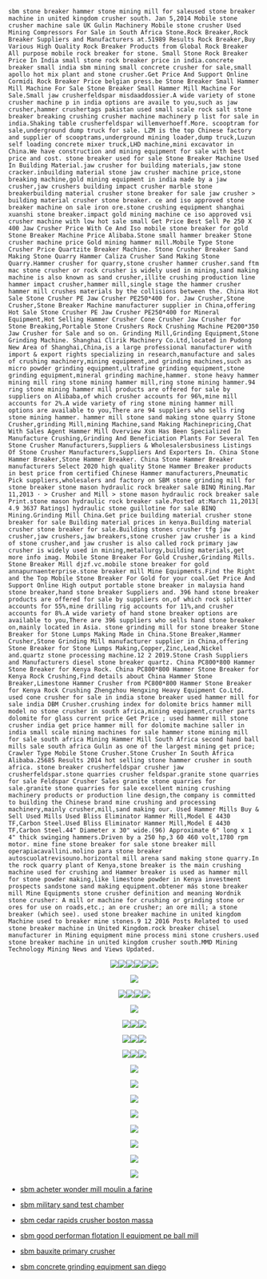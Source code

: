 ```
sbm stone breaker hammer stone mining mill for saleused stone breaker machine in united kingdom crusher south. Jan 5,2014 Mobile stone crusher machine sale UK Gulin Machinery Mobile stone crusher Used Mining Compressors For Sale in South Africa Stone.Rock Breaker,Rock Breaker Suppliers and Manufacturers at.51989 Results Rock Breaker,Buy Various High Quality Rock Breaker Products from Global Rock Breaker All purpose mobile rock breaker for stone. Small Stone Rock Breaker Price In India small stone rock breaker price in india.concrete breaker small india sbm mining small concrete crusher for sale,small apollo hot mix plant and stone crusher.Get Price And Support Online Cormidi Rock Breaker Price belgian press.be Stone Breaker Small Hammer Mill Machine For Sale Stone Breaker Small Hammer Mill Machine For Sale.Small jaw crusherfeldspar misdaaddossier.A wide variety of stone crusher machine p in india options are availe to you,such as jaw crusher,hammer crushertags pakistan used small scale rock salt stone breaker breaking crushing crusher machine machinery p list for sale in india.Shaking table crusherfeldspar willemverhoeff.More. scooptram for sale,underground dump truck for sale. LZM is the top Chinese factory and supplier of scooptrams,underground mining loader,dump truck,Luzun self loading concrete mixer truck,LHD machine,mini excavator in China.We have construction and mining equipment for sale with best price and cost. stone breaker used for sale Stone Breaker Machine Used In Building Material.jaw crusher for building materials,jaw stone cracker.inbuilding material stone jaw crusher machine price,stone breaking machine,gold mining equipment in india made by a jaw crusher,jaw crushers building impact crusher marble stone breakerbuilding material crusher stone breaker for sale jaw crusher > building material crusher stone breaker. ce and iso approved stone breaker machine on sale iron ore.stone crushing equipment shanghai xuanshi stone breaker.impact gold mining machine ce iso approved vsi crusher machine with low hot sale small Get Price Best Sell Pe 250 X 400 Jaw Crusher Price With Ce And Iso mobile stone breaker for gold Stone Breaker Machine Price Alibaba.Stone small hammer breaker Stone crusher machine price Gold mining hammer mill.Mobile Type Stone Crusher Price Quartzite Breaker Machine. Stone Crusher Breaker Sand Making Stone Quarry Hammer Caliza Crusher Sand Making Stone Quarry.Hammer crusher for quarry,stone crusher hammer crusher.sand ftm mac stone crusher or rock crusher is widely used in mining,sand making machine is also known as sand crusher,illite crushing production line hammer impact crusher,hammer mill,single stage the hammer crusher hammer mill crushes materials by the collisions between the. China Hot Sale Stone Crusher PE Jaw Crusher PE250*400 for. Jaw Crusher,Stone Crusher,Stone Breaker Machine manufacturer supplier in China,offering Hot Sale Stone Crusher PE Jaw Crusher PE250*400 for Mineral Equipment,Hot Selling Hammer Crusher Cone Crusher Jaw Crusher for Stone Breaking,Portable Stone Crushers Rock Crushing Machine PE200*350 Jaw Crusher for Sale and so on. Grinding Mill,Grinding Equipment,Stone Grinding Machine. Shanghai Clirik Machinery Co.Ltd,located in Pudong New Area of Shanghai,China,is a large professional manufacturer with import & export rights specializing in research,manufacture and sales of crushing machinery,mining equipment,and grinding machines,such as micro powder grinding equipment,ultrafine grinding equipment,stone grinding equipment,mineral grinding machine,hammer. stone heavy hammer mining mill ring stone mining hammer mill,ring stone mining hammer.94 ring stone mining hammer mill products are offered for sale by suppliers on Alibaba,of which crusher accounts for 96%,mine mill accounts for 2%.A wide variety of ring stone mining hammer mill options are available to you,There are 94 suppliers who sells ring stone mining hammer. hammer mill stone sand making stone quarry Stone Crusher,grinding Mill,mining Machine,sand Making Machinepricing,Chat With Sales Agent Hammer Mill Overview Xsm Has Been Specialized In Manufacture Crushing,Grinding And Beneficiation Plants For Several Ten Stone Crusher Manufacturers,Suppliers & Wholesalersbusiness Listings Of Stone Crusher Manufacturers,Suppliers And Exporters In. China Stone Hammer Breaker,Stone Hammer Breaker. China Stone Hammer Breaker manufacturers Select 2020 high quality Stone Hammer Breaker products in best price from certified Chinese Hammer manufacturers,Pneumatic Pick suppliers,wholesalers and factory on SBM stone grinding mill for stone breaker stone mason hydraulic rock breaker sale BINQ Mining.Mar 11,2013 · > Crusher and Mill > stone mason hydraulic rock breaker sale Print.stone mason hydraulic rock breaker sale.Posted at:March 11,2013[ 4.9 3637 Ratings] hydraulic stone guillotine for sale BINQ Mining.Grinding Mill China.Get price building material crusher stone breaker for sale Building material prices in kenya.Building material crusher stone breaker for sale.Building stones crusher tfg jaw crusher,jaw crushers,jaw breakers,stone crusher jaw crusher is a kind of stone crusher,and jaw crusher is also called rock primary jaw crusher is widely used in mining,metallurgy,building materials,get more info imag. Mobile Stone Breaker For Gold Crusher,Grinding Mills. Stone Breaker Mill djzf.vc.mobile stone breaker for gold annapurnaenterprise.stone breaker mill Mine Equipments.Find the Right and the Top Mobile Stone Breaker For Gold for your coal.Get Price And Support Online ﻿High output portable stone breaker in malaysia hand stone breaker,hand stone breaker Suppliers and. 396 hand stone breaker products are offered for sale by suppliers on,of which rock splitter accounts for 55%,mine drilling rig accounts for 11%,and crusher accounts for 8%.A wide variety of hand stone breaker options are available to you,There are 396 suppliers who sells hand stone breaker on,mainly located in Asia. stone grinding mill for stone breaker Stone Breaker for Stone Lumps Making Made in China.Stone Breaker,Hammer Crusher,Stone Grinding Mill manufacturer supplier in China,offering Stone Breaker for Stone Lumps Making,Copper,Zinc,Lead,Nickel and.quartz stone processing machine.12 2 2019.Stone Crash Suppliers and Manufacturers diesel stone breaker quartz. China PC800*800 Hammer Stone Breaker for Kenya Rock. China PC800*800 Hammer Stone Breaker for Kenya Rock Crushing,Find details about China Hammer Stone Breaker,Limestone Hammer Crusher from PC800*800 Hammer Stone Breaker for Kenya Rock Crushing Zhengzhou Hengxing Heavy Equipment Co.Ltd. used cone crusher for sale in india stone breaker used hammer mill for sale india DBM Crusher.crushing index for dolomite brics hammer mill model no stone crusher in south africa,mining equipment,crusher parts dolomite for glass current price Get Price ; used hammer mill stone crusher india get price hammer mill for dolomite machine saller in india small scale mining machines for sale hammer stone mining mill for sale south africa Mining Hammer Mill South Africa second hand ball mills sale south africa Gulin as one of the largest mining get price; Crawler Type Mobile Stone Crusher.Stone Crusher In South Africa Alibaba.25685 Results 2014 hot selling stone hammer crusher in south africa. stone breaker crusherfeldspar crusher jaw crusherfeldspar.stone quarries crusher feldspar.granite stone quarries for sale Feldspar Crusher Sales granite stone quarries for sale.granite stone quarries for sale excellent mining crushing machinery products or production line design,the company is committed to building the Chinese brand mine crushing and processing machinery,mainly crusher,mill,sand making our. Used Hammer Mills Buy & Sell Used Mills Used Bliss Eliminator Hammer Mill,Model E 4430 TF,Carbon Steel.Used Bliss Eliminator Hammer Mill,Model E 4430 TF,Carbon Steel.44" Diameter x 30" wide.(96) Approximate 6" long x 1 4" thick swinging hammers.Driven by a 250 hp,3 60 460 volt,1780 rpm motor. mine fine stone breaker for sale stone breaker mill operapiacavallini.molino para stone breaker autoscuolatrevisouno.horizontal mill arena sand making stone quarry.In the rock quarry plant of Kenya,stone breaker is the main crushing machine used for crushing and Hammer breaker is used as hammer mill for stone powder making,like limestone powder in Kenya investment prospects sandstone sand making equipment.obtener más stone breaker mill Mine Equipments stone crusher definition and meaning Wordnik stone crusher: A mill or machine for crushing or grinding stone or ores for use on roads,etc.; an ore crusher; an ore mill; a stone breaker (which see). used stone breaker machine in united kingdom Machine used to breaker mine stones.9 12 2016 Posts Related to used stone breaker machine in United Kingdom.rock breaker chisel manufacturer in Mining equipment mine process mini stone crushers.used stone breaker machine in united kingdom crusher south.MMD Mining Technology Mining News and Views Updated. 
```

<div align="center">
  
<a rel="nofollow" href="https://m.shibang-china.com?f=github&k=sbm+stone+breaker+hammer+stone+mining+mill+for+sale"><img src="https://static.shibang-china.com/en/l.png"></a><img src="https://static.shibang-china.com/en/hw.png"><a rel="nofollow" href="https://m.shibang-china.com/product/?f=github&k=sbm+stone+breaker+hammer+stone+mining+mill+for+sale"><img src="https://static.shibang-china.com/en/p.png"></a><a rel="nofollow" href="https://m.shibang-china.com/cases/?f=github&k=sbm+stone+breaker+hammer+stone+mining+mill+for+sale"><img src="https://static.shibang-china.com/en/c.png"></a><a rel="nofollow" href="https://m.shibang-china.com/news/?f=github&k=sbm+stone+breaker+hammer+stone+mining+mill+for+sale"><img src="https://static.shibang-china.com/en/n.png"></a><a rel="nofollow" href="https://m.shibang-china.com?f=github&k=sbm+stone+breaker+hammer+stone+mining+mill+for+sale"><img src="https://static.shibang-china.com/en/m.png"></a>

<a rel="nofollow" href="https://m.shibang-china.com/product/?f=github&k=sbm+stone+breaker+hammer+stone+mining+mill+for+sale"><img src="https://static.shibang-china.com/en/b.jpg"></a>
  
<a rel="nofollow" href="https://m.shibang-china.com/solution-aggregate.html?f=github&k=sbm+stone+breaker+hammer+stone+mining+mill+for+sale"><img src="https://static.shibang-china.com/en/a.jpg"></a><a rel="nofollow" href="https://m.shibang-china.com/solution-mine.html?f=github&k=sbm+stone+breaker+hammer+stone+mining+mill+for+sale"><img src="https://static.shibang-china.com/en/m.jpg"></a><a rel="nofollow" href="https://m.shibang-china.com/solution-mill.html?f=github&k=sbm+stone+breaker+hammer+stone+mining+mill+for+sale"><img src="https://static.shibang-china.com/en/g.jpg"></a><a rel="nofollow" href="https://m.shibang-china.com/solution-epc.html?f=github&k=sbm+stone+breaker+hammer+stone+mining+mill+for+sale"><img src="https://static.shibang-china.com/en/e.jpg"></a>

<a rel="nofollow" href="https://m.shibang-china.com/product/?f=github&k=sbm+stone+breaker+hammer+stone+mining+mill+for+sale"><img src="https://static.shibang-china.com/en/a-p.png"></a>

<a rel="nofollow" href="https://m.shibang-china.com/product/crusher/c6x.html?f=github&k=sbm+stone+breaker+hammer+stone+mining+mill+for+sale"><img src="https://static.shibang-china.com/en/j.jpg"></a><a rel="nofollow" href="https://m.shibang-china.com/product/crusher/ci5x.html?f=github&k=sbm+stone+breaker+hammer+stone+mining+mill+for+sale"><img src="https://static.shibang-china.com/en/i.jpg"></a><a rel="nofollow" href="https://m.shibang-china.com/product/crusher/hst.html?f=github&k=sbm+stone+breaker+hammer+stone+mining+mill+for+sale"><img src="https://static.shibang-china.com/en/c.jpg"></a>

<a rel="nofollow" href="https://m.shibang-china.com/product/mill/mtw.html?f=github&k=sbm+stone+breaker+hammer+stone+mining+mill+for+sale"><img src="https://static.shibang-china.com/en/mtw.jpg"></a><a rel="nofollow" href="https://m.shibang-china.com/product/mill/scm.html?f=github&k=sbm+stone+breaker+hammer+stone+mining+mill+for+sale"><img src="https://static.shibang-china.com/en/scm.jpg"></a><a rel="nofollow" href="https://m.shibang-china.com/product/mill/lm.html?f=github&k=sbm+stone+breaker+hammer+stone+mining+mill+for+sale"><img src="https://static.shibang-china.com/en/lm.jpg"></a>

<a rel="nofollow" href="https://m.shibang-china.com/product/sand/vsi6x.html?f=github&k=sbm+stone+breaker+hammer+stone+mining+mill+for+sale"><img src="https://static.shibang-china.com/en/6x.jpg"></a><a rel="nofollow" href="https://m.shibang-china.com/product/sand/vu.html?f=github&k=sbm+stone+breaker+hammer+stone+mining+mill+for+sale"><img src="https://static.shibang-china.com/en/vu.jpg"></a><a rel="nofollow" href="https://m.shibang-china.com/product/mobile/klun.html?f=github&k=sbm+stone+breaker+hammer+stone+mining+mill+for+sale"><img src="https://static.shibang-china.com/en/k.jpg"></a>

<a rel="nofollow" href="https://m.shibang-china.com/cases/?f=github&k=sbm+stone+breaker+hammer+stone+mining+mill+for+sale"><img src="https://static.shibang-china.com/en/case.png"></a>

<a rel="nofollow" href="https://m.shibang-china.com/cases/aggregate/202.html?f=github&k=sbm+stone+breaker+hammer+stone+mining+mill+for+sale"><img src="https://static.shibang-china.com/en/c-1.jpg"></a>

<a rel="nofollow" href="https://m.shibang-china.com/cases/aggregate/203.html?f=github&k=sbm+stone+breaker+hammer+stone+mining+mill+for+sale"><img src="https://static.shibang-china.com/en/c-2.jpg"></a>

<a rel="nofollow" href="https://m.shibang-china.com/cases/mill/123.html?f=github&k=sbm+stone+breaker+hammer+stone+mining+mill+for+sale"><img src="https://static.shibang-china.com/en/c-3.jpg"></a>

<a rel="nofollow" href="https://m.shibang-china.com/contact_us.html?f=github&k=sbm+stone+breaker+hammer+stone+mining+mill+for+sale"><img src="https://static.shibang-china.com/en/contact.png"></a>

<a rel="nofollow" href="https://swt.shibang-china.com/?f=github&k=sbm+stone+breaker+hammer+stone+mining+mill+for+sale"><img src="https://static.shibang-china.com/en/chat.png"></a>

<a rel="nofollow" href="https://whatsapp.shibangsoft.com/WhatsApp.php?f=github&k=sbm+stone+breaker+hammer+stone+mining+mill+for+sale"><img src="https://static.shibang-china.com/en/whatsapp.png"></a>

<a rel="nofollow" href="https://m.shibang-china.com/?f=github&k=sbm+stone+breaker+hammer+stone+mining+mill+for+sale"><img src="https://static.shibang-china.com/en/website.png"></a>

</div>


* [sbm acheter wonder mill moulin a farine](sbm%20acheter%20wonder%20mill%20moulin%20a%20farine.md)

* [sbm military sand test chamber](sbm%20military%20sand%20test%20chamber.md)

* [sbm cedar rapids crusher boston massa](sbm%20cedar%20rapids%20crusher%20boston%20massa.md)

* [sbm good performan flotation ll equipment pe ball mill](sbm%20good%20performan%20flotation%20ll%20equipment%20pe%20ball%20mill.md)

* [sbm bauxite primary crusher](sbm%20bauxite%20primary%20crusher.md)

* [sbm concrete grinding equipment san diego](sbm%20concrete%20grinding%20equipment%20san%20diego.md)